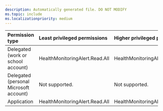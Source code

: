 ```yaml
---
description: Automatically generated file. DO NOT MODIFY
ms.topic: include
ms.localizationpriority: medium
---
```


|Permission type|Least privileged permissions|Higher privileged permissions|
|:---|:---|:---|
|Delegated (work or school account)|HealthMonitoringAlert.Read.All|HealthMonitoringAlert.ReadWrite.All|
|Delegated (personal Microsoft account)|Not supported.|Not supported.|
|Application|HealthMonitoringAlert.Read.All|HealthMonitoringAlert.ReadWrite.All|


